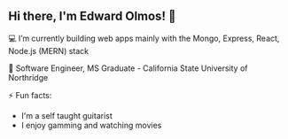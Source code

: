 ## Hi there, I'm Edward Olmos! 👋

💻 I’m currently building web apps mainly with the Mongo, Express, React, Node.js (MERN) stack

🔭 Software Engineer, MS Graduate - California State University of Northridge

⚡ Fun facts: 
- I'm a self taught guitarist
- I enjoy gamming and watching movies

<!--
**EdwardOlmos/EdwardOlmos** is a ✨ _special_ ✨ repository because its `README.md` (this file) appears on your GitHub profile.

Here are some ideas to get you started:

- 🔭 I’m currently working on ...
- 🌱 I’m currently learning ...
- 👯 I’m looking to collaborate on ...
- 🤔 I’m looking for help with ...
- 💬 Ask me about ...
- 📫 How to reach me: ...
- 😄 Pronouns: ...
- ⚡ Fun fact: ...
-->
